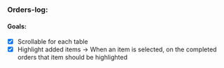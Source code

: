 ### Orders-log:

#### Goals:
- [x] Scrollable for each table
- [x] Highlight added items -> When an item is selected, on the completed orders that item should be highlighted